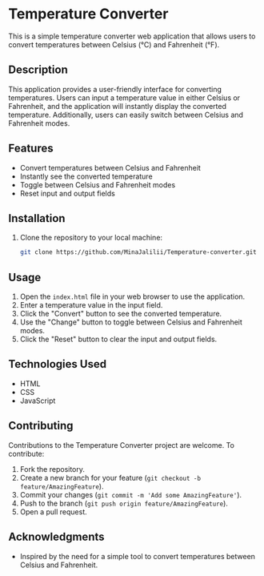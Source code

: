 # Temperature Converter

This is a simple temperature converter web application that allows users to convert temperatures between Celsius (°C) and Fahrenheit (°F).

## Description

This application provides a user-friendly interface for converting temperatures. Users can input a temperature value in either Celsius or Fahrenheit, and the application will instantly display the converted temperature. Additionally, users can easily switch between Celsius and Fahrenheit modes.

## Features

- Convert temperatures between Celsius and Fahrenheit
- Instantly see the converted temperature
- Toggle between Celsius and Fahrenheit modes
- Reset input and output fields

## Installation

1. Clone the repository to your local machine:

   ```bash
   git clone https://github.com/MinaJalilii/Temperature-converter.git
## Usage

1. Open the `index.html` file in your web browser to use the application.
2. Enter a temperature value in the input field.
3. Click the "Convert" button to see the converted temperature.
4. Use the "Change" button to toggle between Celsius and Fahrenheit modes.
5. Click the "Reset" button to clear the input and output fields.

## Technologies Used

- HTML
- CSS
- JavaScript

## Contributing

Contributions to the Temperature Converter project are welcome. To contribute:

1. Fork the repository.
2. Create a new branch for your feature (`git checkout -b feature/AmazingFeature`).
3. Commit your changes (`git commit -m 'Add some AmazingFeature'`).
4. Push to the branch (`git push origin feature/AmazingFeature`).
5. Open a pull request.


## Acknowledgments

- Inspired by the need for a simple tool to convert temperatures between Celsius and Fahrenheit.
